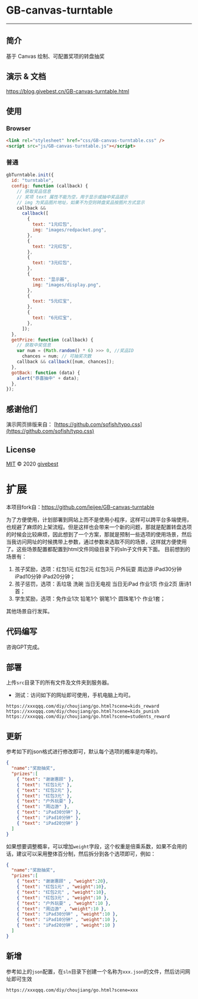 # GB-canvas-turntable

>

---

## 简介

基于 Canvas 绘制、可配置奖项的转盘抽奖

## 演示 & 文档

<https://blog.givebest.cn/GB-canvas-turntable.html>

## 使用

### Browser

```html
<link rel="stylesheet" href="css/GB-canvas-turntable.css" />
<script src="js/GB-canvas-turntable.js"></script>
```

### 普通

```js
gbTurntable.init({
  id: "turntable",
  config: function (callback) {
    // 获取奖品信息
    // 奖项 text 属性不能为空，用于显示或抽中奖品提示
    // img 为奖品图片地址，如果不为空则转盘奖品按图片方式显示
    callback &&
      callback([
        {
          text: "1元红包",
          img: "images/redpacket.png",
        },
        {
          text: "2元红包",
        },
        {
          text: "3元红包",
        },
        {
          text: "显示器",
          img: "images/display.png",
        },
        {
          text: "5元红宝",
        },
        {
          text: "6元红宝",
        },
      ]);
  },
  getPrize: function (callback) {
    // 获取中奖信息
    var num = (Math.random() * 6) >>> 0, //奖品ID
      chances = num; // 可抽奖次数
    callback && callback([num, chances]);
  },
  gotBack: function (data) {
    alert("恭喜抽中" + data);
  },
});
```

## 感谢他们

演示网页排版来自： [https://github.com/sofish/typo.css](https://github.com/sofish/typo.css)

## License

[MIT](./LICENSE) © 2020 [givebest](https://github.com/givebest)

# 扩展

本项目fork自：<https://github.com/leijee/GB-canvas-turntable>


为了方便使用，计划部署到网站上而不是使用小程序，这样可以跨平台多端使用，也规避了麻烦的上架流程。但是这样也会带来一个新的问题，那就是配置转盘选项的时候会比较麻烦，因此想到了一个方案，那就是预制一些选项的使用场景，然后当我访问网址的时候携带上参数，通过参数来选取不同的场景，这样就方便使用了。这些场景配置都配置到html文件同级目录下的sln子文件夹下面。 目前想到的场景有：

1. 孩子奖励，选项：红包1元 红包2元 红包3元 户外玩耍 周边游 iPad30分钟 iPad10分钟 iPad20分钟；
2. 孩子惩罚，选项：丢垃圾 洗碗 当日无电视 当日无iPad 作业1页 作业2页 唐诗1首；
3. 学生奖励，选项：免作业1次 铅笔1个 钢笔1个 圆珠笔1个 作业1套；

其他场景自行发挥。

## 代码编写

咨询GPT完成。

## 部署

上传`src`目录下的所有文件及文件夹到服务器。

- 测试：访问如下的网址即可使用，手机电脑上均可。

```
https://xxxqqq.com/diy/choujiang/go.html?scene=kids_reward
https://xxxqqq.com/diy/choujiang/go.html?scene=kids_punish
https://xxxqqq.com/diy/choujiang/go.html?scene=students_reward
```

## 更新

参考如下的json格式进行修改即可，默认每个选项的概率是均等的。

```json
{
  "name":"奖励抽奖",
  "prizes":[
    { "text": "谢谢惠顾" },
    { "text": "红包1元" },
    { "text": "红包2元" },
    { "text": "红包3元" },
    { "text": "户外玩耍" },
    { "text": "周边游" },
    { "text": "iPad30分钟" },
    { "text": "iPad10分钟" },
    { "text": "iPad20分钟" }
  ]
}
```

如果想要调整概率，可以增加`weight`字段，这个权重是倍乘系数，如果不会用的话，建议可以采用整体百分制，然后拆分到各个选项即可，例如：

```json
{
  "name":"奖励抽奖",
  "prizes":[
    { "text": "谢谢惠顾" , "weight":20},
    { "text": "红包1元" , "weight":10},
    { "text": "红包2元" , "weight":10},
    { "text": "红包3元" , "weight":10 },
    { "text": "户外玩耍" , "weight":10 },
    { "text": "周边游" , "weight":10 },
    { "text": "iPad30分钟" , "weight":10 },
    { "text": "iPad10分钟" , "weight":10 },
    { "text": "iPad20分钟" , "weight":10 }
  ]
}
```

## 新增

参考如上的`json`配置，在`sln`目录下创建一个名称为`xxx.json`的文件，然后访问网址即可生效

```
https://xxxqqq.com/diy/choujiang/go.html?scene=xxx
```
